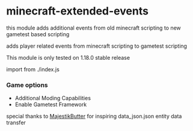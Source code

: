 minecraft-extended-events
========================

this module adds additional events from old minecraft scripting to new gametest based scripting

adds player related events from minecraft scripting to gametest scripting

This module is only tested on 1.18.0 stable release

import from ./index.js
<!-- 
`npm i minecraft-extended-events`

current working version with @types/mojang-minecraft@0.1.1

### add the data transfer entity to your behaviour pack entities folder.
* `cp node_modules/minecraft-extended-events/entities/data_json.json entities`

### add the event created from old minecraft scripting to your behaviour pack scripts.

* run execute the following command\
`cp node_modules/minecraft-extended-events/scripts/server/minecraft-extended-events.js scripts/server`\
make sure this file is not overwritten or deleted

### usage

* `import { World } from "minecraft-extended-events"` to use `World.events.[event].subscribe()` to listen for additional scripting events
* `import { Events } from "minecraft-extended-events"` for extended event definitions (also includes vanilla events)
 -->
 
 ### Game options
 * Additional Moding Capabilities
 * Enable Gametest Framework



special thanks to [MajestikButter](https://github.com/MajestikButter) for inspiring data_json.json entity data transfer
